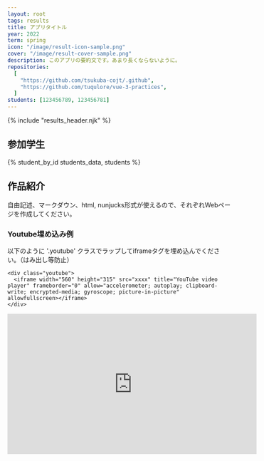 ```yaml
---
layout: root
tags: results
title: アプリタイトル
year: 2022
term: spring
icon: "/image/result-icon-sample.png"
cover: "/image/result-cover-sample.png"
description: このアプリの要約文です。あまり長くならないように。
repositories:
  [
    "https://github.com/tsukuba-cojt/.github",
    "https://github.com/tuqulore/vue-3-practices",
  ]
students: [123456789, 123456781]
---
```


{% include "results_header.njk" %}

## 参加学生

{% student_by_id students_data, students %}

## 作品紹介

自由記述、マークダウン、html, nunjucks形式が使えるので、それぞれWebページを作成してください。

### Youtube埋め込み例

以下のように '.youtube' クラスでラップしてiframeタグを埋め込んでください。（はみ出し等防止）

```
<div class="youtube">
  <iframe width="560" height="315" src="xxxx" title="YouTube video player" frameborder="0" allow="accelerometer; autoplay; clipboard-write; encrypted-media; gyroscope; picture-in-picture" allowfullscreen></iframe>
</div>
```

<div class="youtube">
<iframe width="560" height="315" src="https://www.youtube.com/embed/c-l7xawEoDs" title="YouTube video player" frameborder="0" allow="accelerometer; autoplay; clipboard-write; encrypted-media; gyroscope; picture-in-picture" allowfullscreen></iframe>
</div>
